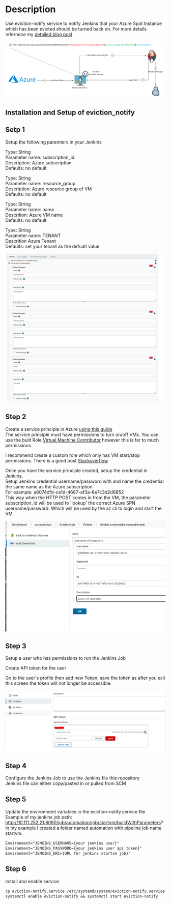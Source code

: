 # Description

Use eviction-notify service to notify Jenkins that your Azure Spot Instance which has been evicted should be turned back on.
For more details refernece my [detailed blog post](https://runops.wordpress.com/?p=1398)  

![eviction_notify process diagram](images/spot-instance-process.png)
## Installation and Setup of eviction_notify

## Setp 1

Setup the following paramters in your Jenkins

Type: String  
Parameter name: subscription_id  
Description: Azure subscription  
Defaults: no default  

Type: String  
Parameter name: resource_group  
Description: Azure resource group of VM  
Defaults: no default  

Type: String  
Parameter name: name  
Descrition: Azure VM name  
Defaults: no default  

Type: String  
Parameter name: TENANT  
Descrition Azure Tenant  
Defaults: set your tenant as the defualt value  

![Jenkins Parameters](images/jenkins.png)

## Step 2

Create a service principle in Azure [using this guide](https://docs.microsoft.com/en-us/azure/active-directory/develop/howto-create-service-principal-portal)  
The service principle must have permissions to turn on/off VMs. You can use the built Role [Virtual Machine Contributor](https://docs.microsoft.com/en-us/azure/role-based-access-control/built-in-roles#virtual-machine-contributor) however this is far to much permissions.  

I recommend create a custom role which only has VM start/stop permissions. There is a good post [Stackoverflow](https://stackoverflow.com/questions/23668154/allow-users-to-start-stop-particular-azure-vms/49925159)  

Once you have the service principle created, setup the credential in Jenkins.  
Setup Jenkins credential username/password with and name the credential the same name as the Azure subscription  
For example: a6074dfd-ce1d-4687-af3a-6e7c3d2d6852  
This way when the HTTP POST comes in from the VM, the parameter subscription_id will be used to 'lookup' the correct Azure SPN username/password. Which will be used by the az cli to login and start the VM.

![Jenkins Parameters](images/jenkins-cred.png)

## Step 3

Setup a user who has permissions to run the Jenkins Job  

Create API token for the user  

Go to the user's profile then add new Token, save the token as after you exit this screen the token will not longer be accessible.  

![Jenkins Parameters](images/jenkins-token.png)

## Step 4

Configure the Jenkins Job to use the Jenkins file this repository  
Jenkins file can either copy/pasted in or pulled from SCM  

## Step 5

Update the environment variables in the eviction-notify.service file  
Example of my jenkins job path: http://10.111.252.21:8080/job/automation/job/startvm/buildWithParameters?  
In my example I created a folder named automation with pipeline job name startvm. 

    Environment="JENKINS_USERNAME={your jenkins user}"
    Environment="JENKINS_PASSWORD={your jenkins user api token}"
    Environment="JENKINS_URI={URL for jenkins startvm job}"

## Step 6
Install and enable service  

    cp eviction-notify.service /etc/systemd/system/eviction-notify.service
    systemctl enable eviction-notify && systemctl start eviction-notify
